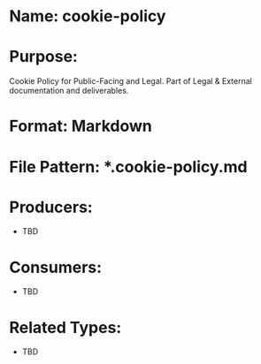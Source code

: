 # Name: cookie-policy

# Purpose:
Cookie Policy for Public-Facing and Legal. Part of Legal & External documentation and deliverables.

# Format: Markdown

# File Pattern: *.cookie-policy.md

# Producers:
- TBD

# Consumers:
- TBD

# Related Types:
- TBD
